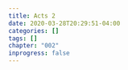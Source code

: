 ```yaml
---
title: Acts 2
date: 2020-03-28T20:29:51-04:00
categories: []
tags: []
chapter: "002"
inprogress: false
---
```


